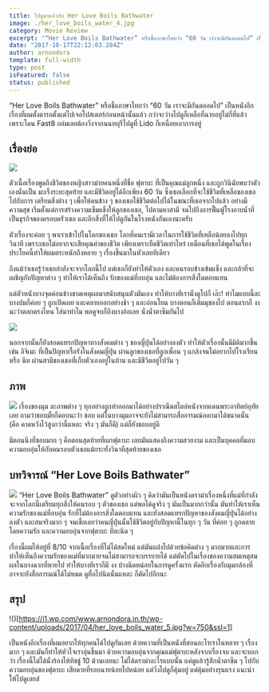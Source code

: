 ```yaml
---
title: ไปดูมาแล้วกับ Her Love Boils Bathwater
image: ./her_love_boils_water_4.jpg
category: Movie Review
excerpt: "“Her Love Boils Bathwater” หรือชื่อภาษาไทยว่า “60 วัน เราจะมีกันตลอดไป” เป็นหนังอีกเรื่องที่ผมตั้งตารอตั้งแต่ไปเจอโปสเตอร์ก่อนหน้านั้นแล้ว กว่าจะว่างไปดูก็เหลือที่ฉายอยู่ไม่กี่ที่แล้ว เพราะโดน Fast8 ถล่มเลยต้องวิ่งจากนนทบุรีไปดูที่ Lido ก็เหนื่อยเอาการอยู่"
date: "2017-10-17T22:12:03.284Z"
author: arnondora
template: full-width
type: post
isFeatured: false
status: published
---
```


“Her Love Boils Bathwater” หรือชื่อภาษาไทยว่า “60 วัน เราจะมีกันตลอดไป” เป็นหนังอีกเรื่องที่ผมตั้งตารอตั้งแต่ไปเจอโปสเตอร์ก่อนหน้านั้นแล้ว กว่าจะว่างไปดูก็เหลือที่ฉายอยู่ไม่กี่ที่แล้ว เพราะโดน Fast8 ถล่มเลยต้องวิ่งจากนนทบุรีไปดูที่ Lido ก็เหนื่อยเอาการอยู่

## เรื่องย่อ
![](https://i2.wp.com/www.arnondora.in.th/wp-content/uploads/2017/04/her_love_boils_water_3.jpg?w=750&ssl=1)

ตัวเนื้อเรื่องพูดถึงชีวิตของหญิงสาวม่ายคนหนึ่งที่ชื่อ ฟุตาบะ ที่เป็นคุณแม่ลูกหนึ่ง และถูกวินิฉัยพบว่าตัวเองนั่นเป็น มะเร็งระยะสุดท้าย และมีชีวิตอยู่ได้อีกเพียง 60 วัน ซึ่งเธอเลือกที่จะใช้ชีวิตที่เหลือของเธอไปกับการ เตรียมสิ่งต่าง ๆ เพื่อให้คนข้าง ๆ ของเธอใช้ชีวิตต่อไปได้ในขณะที่เธอจากไปแล้ว อย่างมีความสุข เริ่มตั้งแต่การสร้างความเข็มแข็งให้ลูกของเธอ, ไปตามหาสามี จนไปถึงการฟื้นฟูโรงอาบน้ำที่เป็นธุรกิจของครอบครัวเธอ และอีกสิ่งที่ให้ไปดูกันในโรงหนังกันเองนะครับ

ตัวเรื่องจะค่อย ๆ พาเราเข้าไปในโลกของเธอ โลกที่คนเรามีเวลาในการใช้ชีวิตที่เหลือน้อยลงไปทุกวินาที เพราะเธอไม่อยากจะเสียคุณค่าของชีวิต เพียงเพราะยืดชีวิตเท่าไหร่ เหมือนที่เธอได้พูดในเรื่อง ประโยคนี้ทำให้ผมตระหนักถึงหลาย ๆ เรื่องขึ้นมาในหัวเลยทีเดียว

ถึงแม้ว่าเธอรู้ว่าเธอกำลังจะจากโลกนี้ไป แต่เธอก็ยังทำให้ตัวเอง และคนรอบข้างเข้มแข็ง และกล้าที่จะเผชิญกับปัญหาต่าง ๆ ทำให้เราได้เห็นถึง รักของแม่ที่อบอุ่น และไม่ต้องการสิ่งใดตอบแทน

แต่ตัวหนังบางจุดค่อนข้างขาดเหตุผลมาสนับสนุนตัวมันเอง ทำให้บางทีเรานั่งดูไปก็ เอ๊ะ! ทำไมแบบนี้ละ บางปมก็ค่อย ๆ ถูกเปิดเผย และคลายออกอย่างช้า ๆ และอ่อนโยน บางตอนก็เติมมุขลงไป ตอนแรกก็ งง นะว่าตลกตรงไหน ใส่มาทำไม พอดูจบก็ถึงบางอ้อเลย นั่งน้ำตาซึมกันไป

![](https://i0.wp.com/www.arnondora.in.th/wp-content/uploads/2017/04/her_love_boils_water_2.jpg?w=700&ssl=1)

นอกจากนั้นก็ยังสอดแทรกปัญหาทางสังคมต่าง ๆ ของญี่ปุ่นได้อย่างลงตัว ทำให้ตัวเรื่องนั้นมีมิติมากขึ้น เช่น อิจิเมะ ที่เป็นปัญหาเรื้อรังในสังคมญี่ปุ่น ผ่านลูกของเธอที่ลูกเพื่อน ๆ แกล้งจนไม่อยากไปโรงเรียน หรือ นีท ผ่านสามีของเธอที่เก็บตัวเองอยู่ในบ้าน และมีชีวิตอยู่ไปวัน ๆ

## ภาพ
![](https://i0.wp.com/www.arnondora.in.th/wp-content/uploads/2017/04/her_love_boils_water_6.jpg?w=600&ssl=1)
เรื่องของมุม ละภาพต่าง ๆ ทุกอย่างถูกทำออกมาได้อย่างปราณีตสไตล์หนังจากแดนพระอาทิตย์อุทัยเลย ถามว่าชอบมั้ยก็ตอบนะว่า ชอบ แต่ในบางมุมอาจจะยังไม่สามารถสื่ออารมณ์ออกมาได้ขนาดนั้น (คือ คาดหวังไว้สูงกว่านี้แหละ จริง ๆ มันก็ดี) แต่ก็ยังชอบอยู่ดี

มีตอนนึงที่ชอบมาก ๆ คือตอนสุดท้ายที่เผาฟุตาบะ เลยมันแสดงถึงความสวยงาม และเป็นบุคคลที่มอบความอบอุ่นให้กับคนรอบตัวเธอแม้กระทั่งวินาทีสุดท้ายของเธอ

## บทวิจารณ์ “Her Love Boils Bathwater”
![](https://i1.wp.com/www.arnondora.in.th/wp-content/uploads/2017/04/her_love_boils_water_1.jpg?w=1140&ssl=1)
“Her Love Boils Bathwater” ดูตัวอย่างผิว ๆ คิดว่ามันเป็นหนังดราม่าเรื่องหนึ่งที่แม่ที่กำลังจะจากโลกนี้เตรียมทุกสิ่งให้คนรอบ ๆ ตัวของเธอ แต่พอได้ดูจริง ๆ มันเป็นมากกว่านั้น มันทำให้เราเห็น ความรักของแม่ที่อบอุ่น รักที่ไม่ต้องการสิ่งใดตอบแทน และยังสอดแทรกปัญหาของสังคมญี่ปุ่นได้อย่างลงตัว และสมจริงมาก ๆ จนเชื่อเลยว่าคนญี่ปุ่นนั้นใช้ชีวิตอยู่กับปัญหานี้ในทุก ๆ วัน ที่ค่อย ๆ ถูกคลายโดยความรัก และความอบอุ่นจากฟุตาบะ ทีละนิด ๆ

เรื่องนี้ผมให้อยู่ที่ 8/10 จากเนื้อเรื่องที่ไม่ได้สดใหม่ แต่มันแฝงไปด้วยข้อคิดต่าง ๆ มากมายและการทำให้เห็นถึงความรักของแม่ที่มากมายจนไม่สามารถจะบรรยายได้ แต่ตัดไปในเรื่องของความสมเหตุสมผลในบางฉากที่หายไป ทำให้บางทีเราก็มี งง บ้างนิดหน่อยในการดูครั้งแรก ตัดอีกเรื่องกับมุมกล้องที่อาจจะยังสื่ออารมณ์ได้ไม่หมด ดูทื่อไปนิดนั่นแหละ ก็ตัดไปอีกนะ

## สรุป
!()[https://i1.wp.com/www.arnondora.in.th/wp-content/uploads/2017/04/her_love_boils_water_5.jpg?w=750&ssl=1]

เป็นหนังอีกเรื่องที่ผมอยากให้ทุกคนได้ไปดูกันเลย ด้วยความที่เป็นหนังที่สอนอะไรเราในหลาย ๆ เรื่องมาก ๆ และมันก็ทำให้หัวใจเราอุ่นขึ้นมา ด้วยความอบอุ่นจากคุณแม่ฟุตาบะหลังจากเรื่องจบ และจะบอกว่า เรื่องนี้ไม่ได้นั่งร้องไห้ทิชชู่ 10 ม้วนเลยนะ ไม่ได้ดราม่าอะไรแบบนั้น แค่ดูแล้วรู้สึกน้ำตาซึม ๆ ไปกับความอบอุ่นของฟุตาบะ เสียดายที่รอบฉายน้อยไปหน่อย แต่วิ่งไปดูก็คุ้มอยู่ แต่คุ้มอย่างรุนแรง แนะนำให้ไปดูเลยส์
